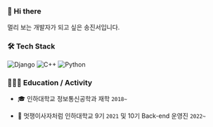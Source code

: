 ### 👋 Hi there 

멀리 보는 개발자가 되고 싶은 송진서입니다.

<!--
**rxb8k/rxb8k** is a ✨ _special_ ✨ repository because its `README.md` (this file) appears on your GitHub profile.
-->


### 🛠 Tech Stack

![Django](https://camo.githubusercontent.com/45a08fd62000319cdc6c0b021cc831dc611df2d23bd94d129dea36fc02dc1a77/68747470733a2f2f696d672e736869656c64732e696f2f62616467652f646a616e676f2d3039324532303f7374796c653d666f722d7468652d6261646765266c6f676f3d646a616e676f266c6f676f436f6c6f723d7768697465)
![C++](https://camo.githubusercontent.com/121f5000155889c0642b8a6b2a33a7f5fbe5c32d9133dac405ac269da15fcf94/68747470733a2f2f696d672e736869656c64732e696f2f62616467652f432532422532422d3030353939433f7374796c653d666f722d7468652d6261646765266c6f676f3d63253242253242266c6f676f436f6c6f723d7768697465)
![Python](https://camo.githubusercontent.com/5d8f10d34ebf49b459c6747dff496c18f5100d8fa8229ddbb88ddc0efd494279/68747470733a2f2f696d672e736869656c64732e696f2f62616467652f707974686f6e2d3337373641423f7374796c653d666f722d7468652d6261646765266c6f676f3d707974686f6e266c6f676f436f6c6f723d7768697465)


### 👩🏻‍💻 Education / Activity


+ 🎓 인하대학교 정보통신공학과 재학 `2018~`

+ 🦁 멋쟁이사자처럼 인하대학교 9기 `2021` 및 10기 Back-end 운영진 `2022~`

